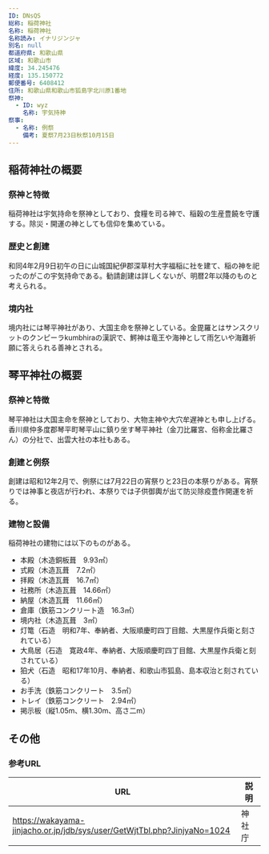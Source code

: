 ```yaml
---
ID: DNsQS
総称: 稲荷神社
名称: 稲荷神社
名称読み: イナリジンジャ
別名: null
都道府県: 和歌山県
区域: 和歌山市
緯度: 34.245476
経度: 135.150772
郵便番号: 6408412
住所: 和歌山県和歌山市狐島字北川原1番地
祭神:
  - ID: wyz
    名称: 宇気持神
祭事:
  - 名称: 例祭
    備考: 夏祭7月23日秋祭10月15日
---
```


## 稲荷神社の概要

### 祭神と特徴

稲荷神社は宇気持命を祭神としており、食糧を司る神で、稲穀の生産豊饒を守護する。除災・開運の神としても信仰を集めている。

### 歴史と創建

和同4年2月9日初午の日に山城国紀伊郡深草村大字福稲に社を建て、稲の神を祀ったのがこの宇気持命である。勧請創建は詳しくないが、明暦2年以降のものと考えられる。

### 境内社

境内社には琴平神社があり、大国主命を祭神としている。金毘羅とはサンスクリットのクンピーラkumbhiraの漢訳で、鰐神は竜王や海神として雨乞いや海難祈願に答えられる善神とされる。

## 琴平神社の概要

### 祭神と特徴

琴平神社は大国主命を祭神としており、大物主神や大穴牟遅神とも申し上げる。香川県仲多度郡琴平町琴平山に鎮り坐す琴平神社（金刀比羅宮、俗称金比羅さん）の分社で、出雲大社の本社もある。

### 創建と例祭

創建は昭和12年2月で、例祭には7月22日の宵祭りと23日の本祭りがある。宵祭りでは神事と夜店が行われ、本祭りでは子供御輿が出て防災除疫豊作開運を祈る。

### 建物と設備

稲荷神社の建物には以下のものがある。

- 本殿（木造銅板葺　9.93㎡）
- 式殿（木造瓦葺　7.2㎡）
- 拝殿（木造瓦葺　16.7㎡）
- 社務所（木造瓦葺　14.66㎡）
- 納屋（木造瓦葺　11.66㎡）
- 倉庫（鉄筋コンクリート造　16.3㎡）
- 境内社（木造瓦葺　3㎡）
- 灯篭（石造　明和7年、奉納者、大阪順慶町四丁目館、大黒屋作兵衛と刻されている）
- 大鳥居（石造　寛政4年、奉納者、大阪順慶町四丁目館、大黒屋作兵衛と刻されている）
- 狛犬（石造　昭和17年10月、奉納者、和歌山市狐島、島本収治と刻されている）
- お手洗（鉄筋コンクリート　3.5㎡）
- トレイ（鉄筋コンクリート　2.94㎡）
- 掲示板（縦1.05m、横1.30m、高さ二m）

## その他

### 参考URL

| URL                                                                      | 説明   |
| ------------------------------------------------------------------------ | ------ |
| https://wakayama-jinjacho.or.jp/jdb/sys/user/GetWjtTbl.php?JinjyaNo=1024 | 神社庁 |
